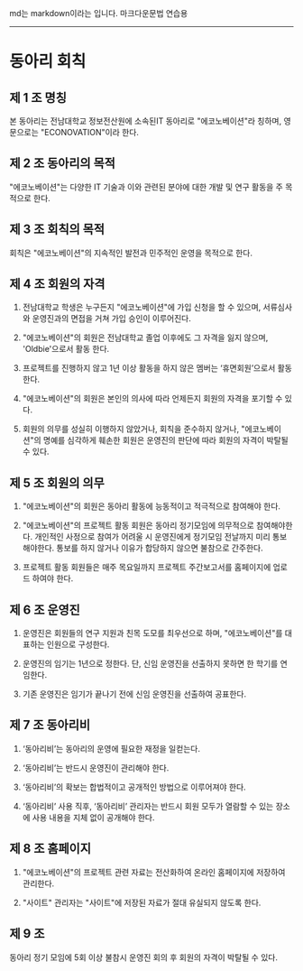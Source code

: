 md는 markdown이라는 입니다.
마크다운문법 연습용
- - -



# 동아리 회칙 
  
  
 
  
## 제 1 조 명칭


본 동아리는 전남대학교 정보전산원에 소속된IT 동아리로 "에코노베이션"라 칭하며, 영문으로는 "ECONOVATION"이라 한다.

 

## 제 2 조 동아리의 목적


"에코노베이션"는 다양한 IT 기술과 이와 관련된 분야에 대한 개발 및 연구 활동을 주 목적으로 한다.

 

## 제 3 조 회칙의 목적


회칙은 "에코노베이션"의 지속적인 발전과 민주적인 운영을 목적으로 한다.

 

## 제 4 조 회원의 자격


1. 전남대학교 학생은 누구든지 "에코노베이션"에 가입 신청을 할 수 있으며, 서류심사와 운영진과의 면접을 거쳐 가입 승인이 이루어진다.

2. "에코노베이션"의 회원은 전남대학교 졸업 이후에도 그 자격을 잃지 않으며, 'Oldbie'으로서 활동 한다.

3. 프로젝트를 진행하지 않고 1년 이상 활동을 하지 않은 멤버는 ‘휴면회원’으로서 활동한다.

4. "에코노베이션"의 회원은 본인의 의사에 따라 언제든지 회원의 자격을 포기할 수 있다.

5. 회원의 의무를 성실히 이행하지 않았거나, 회칙을 준수하지 않거나, "에코노베이션"의 명예를 심각하게 훼손한 회원은 운영진의 판단에 따라 회원의 자격이 박탈될 수 있다.

 

## 제 5 조 회원의 의무


1. "에코노베이션"의 회원은 동아리 활동에 능동적이고 적극적으로 참여해야 한다.

2. "에코노베이션"의 프로젝트 활동 회원은 동아리 정기모임에 의무적으로 참여해야한다. 개인적인 사정으로 참여가 어려울 시 운영진에게 정기모임 전날까지 미리 통보해야한다. 통보를 하지 않거나 이유가 합당하지 않으면 불참으로 간주한다.

3. 프로젝트 활동 회원들은 매주 목요일까지 프로젝트 주간보고서를 홈페이지에 업로드 하여야 한다.

 

## 제 6 조 운영진


1. 운영진은 회원들의 연구 지원과 친목 도모를 최우선으로 하며, "에코노베이션"를 대표하는 인원으로 구성한다.

2. 운영진의 임기는 1년으로 정한다. 단, 신임 운영진을 선출하지 못하면 한 학기를 연임한다.

3. 기존 운영진은 임기가 끝나기 전에 신임 운영진을 선출하여 공표한다.

 

## 제 7 조 동아리비


1. ‘동아리비’는 동아리의 운영에 필요한 재정을 일컫는다.

2. ‘동아리비’는 반드시 운영진이 관리해야 한다. 

3. ‘동아리비’의 확보는 합법적이고 공개적인 방법으로 이루어져야 한다.

4. ‘동아리비’ 사용 직후, ‘동아리비’ 관리자는 반드시 회원 모두가 열람할 수 있는 장소에 사용 내용을 지체 없이 공개해야 한다.

 

## 제 8 조 홈페이지


1. "에코노베이션"의 프로젝트 관련 자료는 전산화하여 온라인 홈페이지에 저장하여 관리한다. 

2. "사이트" 관리자는 "사이트"에 저장된 자료가 절대 유실되지 않도록 한다. 

 

##  제 9 조


동아리 정기 모임에 5회 이상 불참시 운영진 회의 후 회원의 자격이 박탈될 수 있다.

 
